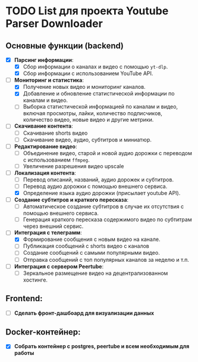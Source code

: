 # TODO List для проекта Youtube Parser Downloader

## Основные функции (backend)

- [x] **Парсинг информации**:
  - [x] Сбор информации о каналах и видео с помощью `yt-dlp`.
  - [x] Сбор информации с использованием YouTube API.

- [ ] **Мониторинг и статистика**:
  - [x] Получение новых видео и мониторинг каналов.
  - [x] Добавление и обновление статистической информации по каналам и видео.
  - [ ] Выборка статистической информацией по каналам и видео, включая просмотры, лайки, количество подписчиков, количество видео, новые видео и другие метрики.

- [ ] **Скачивание контента**:
  - [ ] Скачивание shorts видео
  - [ ] Скачивание видео, аудио, субтитров и миниатюр.

- [ ] **Редактирование видео**:
  - [ ] Объединение видео, старой и новой аудио дорожки с переводом с использованием `ffmpeg`.
  - [ ] Увеличение разрешения видео upscale

- [ ] **Локализация контента**:
  - [ ] Перевод описаний, названий, аудио дорожек и субтитров.
  - [ ] Перевод аудио дорожки с помощью внешнего сервиса.
  - [x] Определение языка аудио дорожки (присылает youtube API).

- [ ] **Создание субтитров и краткого пересказа**:
  - [ ] Автоматическое создание субтитров в случае их отсутствия с помощью внешнего сервиса.
  - [ ] Генерация краткого пересказа содержимого видео по субтитрам через внешний сервис.

- [ ] **Интеграция с телеграмм**:
  - [x] Формирование сообщения с новым видео на канале.
  - [ ] Публикация сообщений с shorts видео с каналов
  - [ ] Создание сообщений с самыми популярными видео.
  - [ ] Отправка сообщений с топ популярных каналов за неделю и т.п.

- [ ] **Интеграция с сервером Peertube**:
  - [ ] Зеркальное размещение видео на децентрализованном хостинге.
  
## Frontend:
- [ ] **Сделать фронт-дашбоард для визуализации данных**

## Docker-контейнер:
- [x] **Собрать контейнер с postgres, peertube и всем необходимым для работы**

